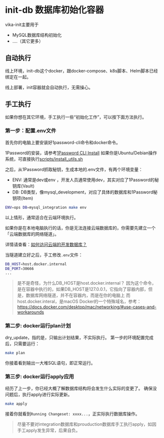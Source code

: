 
# init-db 数据库初始化容器

vika-init主要用于
- MySQL数据库结构初始化
- ....（其它更多）

## 自动执行
线上环境，init-db这个docker，跟docker-compose、k8s脚本、Helm脚本已经绑定在一起。

线上部署，init容器就会自动执行，无需操心。

## 手工执行

如果你想在其它环境，手工执行一些“初始化工作”，可以按下面方法执行。


### 第一步：配置.env文件


首先你的电脑上要安装好1password-cli命令和docker命令。

1Password的安装，请参考[1Password CLI Install](https://developer.1password.com/docs/cli/get-started#install)
如果你是Ubuntu/Debian操作系统，可直接执行[scripts/install_utils.sh](./scripts/install_utils.sh)


之后，从1Password抓取秘钥，生成本地的.env文件，有两个环境变量：
- ENV:  通常是dev或env ，开发人员通常使用dev，其实对应了1Password的秘钥库(Vault)
- DB: DB类型，像mysql_development，对应了具体的数据库和1Password秘钥项(Item)

```bash
ENV=ops DB=mysql_integration make env
```

以上情形，通常适合在云端环境执行。

如果你是在本地电脑执行的话，你是无法连接云端数据库的，你需要先建立一个「云端数据库的网络隧道」。

详情请查看：[如何访问云端的开发数据库？](https://vikadata.feishu.cn/wiki/wikcnSHFTNJxFoI5mPvwFYu7Dge)


当隧道建立好之后，手工修改`.env`文件：
```bash
DB_HOST=host.docker.internal
DB_PORT=30666
...
```
> 是不是奇怪，为什么DB_HOST是host.docker.internal？
> 因为这个命令，是在容器中执行的，如果DB_HOST是127.0.0.1，它指向了容器内部，但是，数据库网络隧道，并不在容器内，而是在你的电脑上
> 而host.docker.interal，是macOS Docker的一个特殊域名，参考：https://docs.docker.com/desktop/mac/networking/#use-cases-and-workarounds

### 第二步: docker运行plan计划
dry_update，指的是，只输出计划结果，不实际执行。
第一步的环境配置完成后，只需要运行：

```bash
make plan
```

你接着看到输出一大堆SQL语句，即正常运行。

### 第三步: docker运行apply应用

经历了上一步，你已经大概了解数据库结构将会发生什么实际的变更了。
确保没问题后，执行apply进行实际更新。
```bash
make apply
```

接着你就看到`Running Changeset: xxxx...`，正实际执行数据库操作。

> 尽量不要对integration数据库和prouduction数据库手工执行apply，如因手工apply发生异常，后果自负。